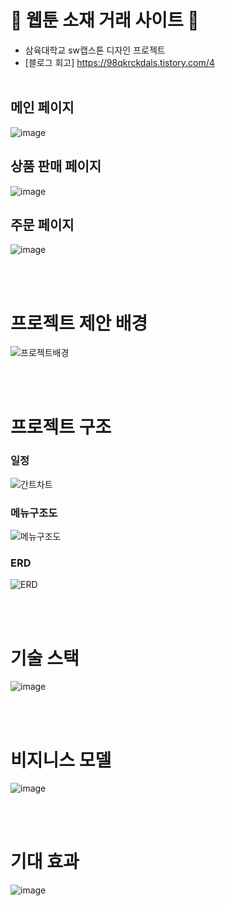# 📖 웹툰 소재 거래 사이트 📖
* 삼육대학교 sw캡스톤 디자인 프로젝트
* [블로그 회고] https://98qkrckdals.tistory.com/4
<br><br>
## 메인 페이지
![image](https://github.com/ChangMinPark2/Webtoon-material-Project/assets/110027004/9db9c6b4-b2c1-4eda-bba0-0c62bff37e0e)
<br>
## 상품 판매 페이지
![image](https://github.com/ChangMinPark2/Webtoon-material-Project/assets/110027004/a97bee3b-03e7-4277-beea-fc6e1a647d87)
<br>
## 주문 페이지
![image](https://github.com/ChangMinPark2/Webtoon-material-Project/assets/110027004/7cbfd83d-2570-4587-bce8-fee18fccab4d)


<br><br>

# 프로젝트 제안 배경
![프로젝트배경](https://github.com/ChangMinPark2/Webtoon-material-Project/assets/110027004/3fdb4dbd-6923-4133-a9ee-46140ecfd653)

<br><br>

# 프로젝트 구조

### 일정
![간트차트](https://github.com/ChangMinPark2/Webtoon-material-Project/assets/110027004/b81ffcef-b361-4b82-9107-fda1b19e63f9)

### 메뉴구조도
![메뉴구조도](https://github.com/ChangMinPark2/Webtoon-material-Project/assets/110027004/45d100f2-a5d5-414a-9feb-4fc736668237)

### ERD
![ERD](https://github.com/ChangMinPark2/Webtoon-material-Project/assets/110027004/5e2a959d-347f-47ae-b9e5-7534c1688b5e)

<br><br>

# 기술 스택
![image](https://github.com/ChangMinPark2/Webtoon-material-Project/assets/110027004/a30a176b-bd90-4322-b1fe-ac58a249665d)

<br><br>

# 비지니스 모델
![image](https://github.com/ChangMinPark2/Webtoon-material-Project/assets/110027004/7d0124d4-3138-4c08-aeb7-85fd2617782b)

<br><br>

# 기대 효과
![image](https://github.com/ChangMinPark2/Webtoon-material-Project/assets/110027004/6779e4e3-3a11-4b9a-86d4-58b3ef5095db)


